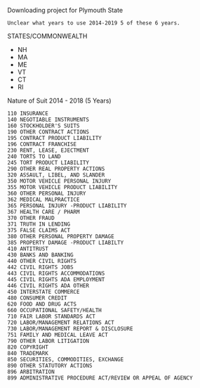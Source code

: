 Downloading project for Plymouth State

    Unclear what years to use 2014-2019 5 of these 6 years.

STATES/COMMONWEALTH

+ NH
+ MA 
+ ME 
+ VT 
+ CT 
+ RI

Nature of Suit 2014 - 2018 (5 Years)

    110 INSURANCE
    140 NEGOTIABLE INSTRUMENTS
    160 STOCKHOLDER'S SUITS
    190 OTHER CONTRACT ACTIONS
    195 CONTRACT PRODUCT LIABILITY
    196 CONTRACT FRANCHISE
    230 RENT, LEASE, EJECTMENT
    240 TORTS TO LAND
    245 TORT PRODUCT LIABILITY
    290 OTHER REAL PROPERTY ACTIONS
    320 ASSAULT, LIBEL, AND SLANDER
    350 MOTOR VEHICLE PERSONAL INJURY
    355 MOTOR VEHICLE PRODUCT LIABILITY
    360 OTHER PERSONAL INJURY
    362 MEDICAL MALPRACTICE
    365 PERSONAL INJURY -PRODUCT LIABILITY
    367 HEALTH CARE / PHARM
    370 OTHER FRAUD
    371 TRUTH IN LENDING
    375 FALSE CLAIMS ACT
    380 OTHER PERSONAL PROPERTY DAMAGE
    385 PROPERTY DAMAGE -PRODUCT LIABILTY
    410 ANTITRUST
    430 BANKS AND BANKING
    440 OTHER CIVIL RIGHTS
    442 CIVIL RIGHTS JOBS
    443 CIVIL RIGHTS ACCOMMODATIONS
    445 CIVIL RIGHTS ADA EMPLOYMENT
    446 CIVIL RIGHTS ADA OTHER
    450 INTERSTATE COMMERCE
    480 CONSUMER CREDIT
    620 FOOD AND DRUG ACTS
    660 OCCUPATIONAL SAFETY/HEALTH
    710 FAIR LABOR STANDARDS ACT
    720 LABOR/MANAGEMENT RELATIONS ACT
    730 LABOR/MANAGEMENT REPORT & DISCLOSURE
    751 FAMILY AND MEDICAL LEAVE ACT
    790 OTHER LABOR LITIGATION
    820 COPYRIGHT
    840 TRADEMARK
    850 SECURITIES, COMMODITIES, EXCHANGE
    890 OTHER STATUTORY ACTIONS
    896 ARBITRATION
    899 ADMINISTRATIVE PROCEDURE ACT/REVIEW OR APPEAL OF AGENCY
